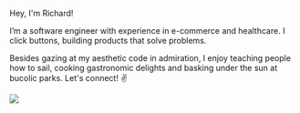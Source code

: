 Hey, I'm Richard! 

I’m a software engineer with experience in e-commerce and healthcare. I click buttons, building products that solve problems. 

Besides gazing at my aesthetic code in admiration, I enjoy teaching people how to sail, cooking gastronomic delights and basking under the sun at bucolic parks. Let's connect! ✌️

![](https://komarev.com/ghpvc/?username=richardyoungdev)


<!---
richardyoungdev/richardyoungdev is a ✨ special ✨ repository because its `README.md` (this file) appears on your GitHub profile.
You can click the Preview link to take a look at your changes.
--->
